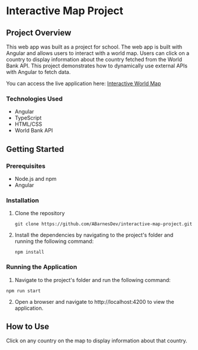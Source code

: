 # Interactive Map Project

## Project Overview
This web app was built as a project for school. The web app is built with Angular and allows users to interact with a world map. Users can click on a country to display information about the country fetched from the World Bank API. This project demonstrates how to dynamically use external APIs with Angular to fetch data.

You can access the live application here: [Interactive World Map](https://abarnesdev.github.io/interactive-map-project/)

### Technologies Used
* Angular
* TypeScript
* HTML/CSS
* World Bank API

## Getting Started

### Prerequisites
* Node.js and npm
* Angular

### Installation
1. Clone the repository
    ```shell
    git clone https://github.com/ABarnesDev/interactive-map-project.git
    ```
2. Install the dependencies by navigating to the project's folder and running the following command:
    ```shell
    npm install
    ```

### Running the Application
1. Navigate to the project's folder and run the following command:
  ```shell
  npm run start
  ```
2. Open a browser and navigate to http://localhost:4200 to view the application.

## How to Use
Click on any country on the map to display information about that country.
